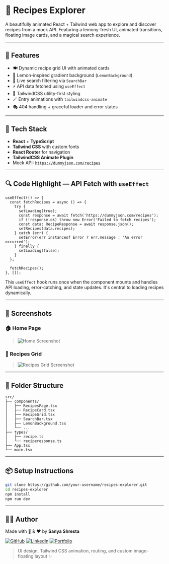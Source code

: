 # 🍋 Recipes Explorer

A beautifully animated React + Tailwind web app to explore and discover recipes from a mock API. Featuring a lemony-fresh UI, animated transitions, floating image cards, and a magical search experience.

---

## 🚀 Features

- 🍽️ Dynamic recipe grid UI with animated cards
- 🎨 Lemon-inspired gradient background (`LemonBackground`)
- 🔎 Live search filtering via `SearchBar`
- ⚡ API data fetched using `useEffect`
- 💅 TailwindCSS utility-first styling
- 🪄 Entry animations with `tailwindcss-animate`
- 🎭 404 handling + graceful loader and error states

---

## 🧠 Tech Stack

- **React** + **TypeScript**
- **Tailwind CSS** with custom fonts
- **React Router** for navigation
- **TailwindCSS Animate Plugin**
- Mock API: [`https://dummyjson.com/recipes`](https://dummyjson.com/recipes)

---

## 🔍 Code Highlight — API Fetch with `useEffect`

```tsx
useEffect(() => {
  const fetchRecipes = async () => {
    try {
      setLoading(true);
      const response = await fetch('https://dummyjson.com/recipes');
      if (!response.ok) throw new Error('Failed to fetch recipes');
      const data: RecipeResponse = await response.json();
      setRecipes(data.recipes);
    } catch (err) {
      setError(err instanceof Error ? err.message : 'An error occurred');
    } finally {
      setLoading(false);
    }
  };

  fetchRecipes();
}, []);
```

This `useEffect` hook runs once when the component mounts and handles API loading, error-catching, and state updates. It's central to loading recipes dynamically.

---

## 📸 Screenshots

### 🏠 Home Page
> ![Home Screenshot](./screenshots/home.png)


### 🍲 Recipes Grid
> ![Recipes Grid Screenshot](./screenshots/grid.png)


---

## 📁 Folder Structure

```
src/
├── components/
│   ├── RecipesPage.tsx
│   ├── RecipeCard.tsx
│   ├── RecipeGrid.tsx
│   ├── SearchBar.tsx
│   ├── LemonBackground.tsx
│   └── ...
├── types/
│   ├── recipe.ts
│   └── reciperesponse.ts
├── App.tsx
└── main.tsx
```

---

## 📦 Setup Instructions

```bash
git clone https://github.com/your-username/recipes-explorer.git
cd recipes-explorer
npm install
npm run dev
```

---

## 🧑‍💻 Author

Made with 🍋 & ❤️ by **Sanya Shresta**

[![GitHub](https://img.shields.io/badge/GitHub-SanyaShresta25-black?style=flat&logo=github)](https://github.com/SanyaShresta25)
[![LinkedIn](https://img.shields.io/badge/LinkedIn-Profile-blue?style=flat&logo=linkedin)](https://www.linkedin.com/in/sanya-shresta-jathanna)
[![Portfolio](https://img.shields.io/badge/Portfolio-Website-purple)](https://sanyashresta.netlify.app/)

> UI design, Tailwind CSS animation, routing, and custom image-floating layout ✨
